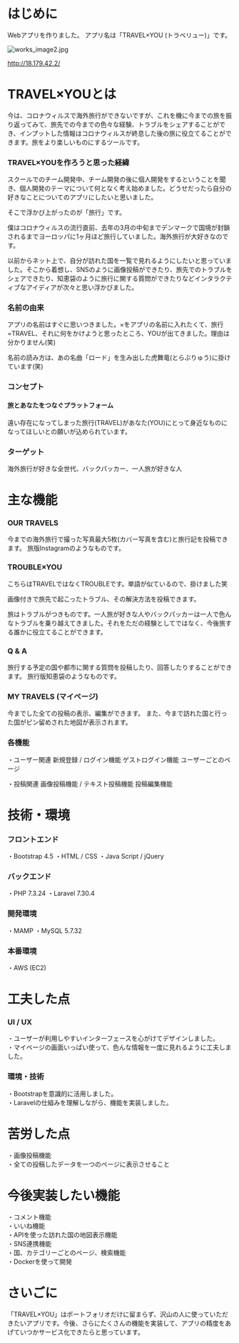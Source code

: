# はじめに
Webアプリを作りました。
アプリ名は「TRAVEL×YOU (トラベリュー)」です。

![works_image2.jpg](https://qiita-image-store.s3.ap-northeast-1.amazonaws.com/0/1059683/84631cd0-a571-4e59-adcc-5f344b7ee13e.jpeg)

http://18.179.42.2/

# TRAVEL×YOUとは
今は、コロナウィルスで海外旅行ができないですが、これを機に今までの旅を振り返ってみて、旅先での今までの色々な経験、トラブルをシェアすることができ、インプットした情報はコロナウィルスが終息した後の旅に役立てることができます。旅をより楽しいものにするツールです。


### TRAVEL×YOUを作ろうと思った経緯
スクールでのチーム開発中、チーム開発の後に個人開発をするということを聞き、個人開発のテーマについて何となく考え始めました。どうせだったら自分の好きなことについてのアプリにしたいと思いました。

そこで浮かび上がったのが「旅行」です。

僕はコロナウィルスの流行直前、去年の3月の中旬までデンマークで国境が封鎖されるまでヨーロッパに1ヶ月ほど旅行していました。海外旅行が大好きなのです。

以前からネット上で、自分が訪れた国を一覧で見れるようにしたいと思っていました。そこから着想し、SNSのように画像投稿ができたり、旅先でのトラブルをシェアできたり、知恵袋のように旅行に関する質問ができたりなどインタラクティブなアイディアが次々と思い浮かびました。

### 名前の由来

アプリの名前はすぐに思いつきました。×をアプリの名前に入れたくて、旅行=TRAVEL、それに何をかけようと思ったところ、YOUが出てきました。理由は分かりません(笑)

名前の読み方は、あの名曲「ロード」を生み出した虎舞竜(とらぶりゅう)に掛けています(笑)

### コンセプト

#### 旅とあなたをつなぐプラットフォーム

遠い存在になってしまった旅行(TRAVEL)があなた(YOU)にとって身近なものになってほしいとの願いが込められています。


### ターゲット
海外旅行が好きな全世代、バックパッカー、一人旅が好きな人


# 主な機能

### OUR TRAVELS

今までの海外旅行で撮った写真最大5枚(カバー写真を含む)と旅行記を投稿できます。
旅版Instagramのようなものです。

### TROUBLE×YOU

こちらはTRAVELではなくTROUBLEです。単語が似ているので、掛けました笑

画像付きで旅先で起こったトラブル、その解決方法を投稿できます。

旅はトラブルがつきものです。一人旅が好きな人やバックパッカーは一人で色んなトラブルを乗り越えてきました。それをただの経験としてではなく、今後旅する誰かに役立てることができます。

### Q & A
旅行する予定の国や都市に関する質問を投稿したり、回答したりすることができます。 
旅行版知恵袋のようなものです。

### MY TRAVELS (マイページ)
今までした全ての投稿の表示、編集ができます。
また、今まで訪れた国と行った国がピン留めされた地図が表示されます。

### 各機能
・ユーザー関連
新規登録 / ログイン機能
ゲストログイン機能
ユーザーごとのページ

・投稿関連
画像投稿機能 / テキスト投稿機能
投稿編集機能

# 技術・環境
### フロントエンド
・Bootstrap 4.5
・HTML / CSS
・Java Script / jQuery

### バックエンド
・PHP 7.3.24
・Laravel 7.30.4

### 開発環境
・MAMP
・MySQL 5.7.32

### 本番環境
・AWS (EC2)

# 工夫した点
### UI / UX
・ユーザーが利用しやすいインターフェースを心がけてデザインしました。  
・マイページの画面いっぱい使って、色んな情報を一度に見れるように工夫しました。
### 環境・技術
・Bootstrapを意識的に活用しました。  
・Laravelの仕組みを理解しながら、機能を実装しました。

# 苦労した点
・画像投稿機能  
・全ての投稿したデータを一つのページに表示させること

# 今後実装したい機能
・コメント機能  
・いいね機能  
・APIを使った訪れた国の地図表示機能  
・SNS連携機能  
・国、カテゴリーごとのページ、検索機能  
・Dockerを使って開発  

# さいごに
「TRAVEL×YOU」はポートフォリオだけに留まらず、沢山の人に使っていただきたいアプリです。今後、さらにたくさんの機能を実装して、アプリの精度をあげていつかサービス化できたらと思っています。
